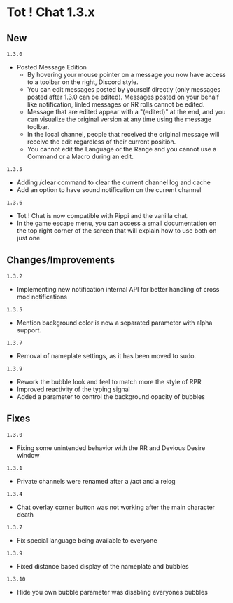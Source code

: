 # Tot ! Chat 1.3.x

## New
`1.3.0`
- Posted Message Edition
    - By hovering your mouse pointer on a message you now have access to a toolbar on the right, Discord style.
    - You can edit messages posted by yourself directly (only messages posted after 1.3.0 can be edited). Messages posted on your behalf like notification, linled messages or RR rolls cannot be edited.
    - Message that are edited appear with a "(edited)" at the end, and you can visualize the original version at any time using the message toolbar.
    - In the local channel, people that received the original message will receive the edit regardless of their current position.
    - You cannot edit the Language or the Range and you cannot use a Command or a Macro during an edit.

`1.3.5`
- Adding /clear command to clear the current channel log and cache
- Add an option to have sound notification on the current channel

`1.3.6`
- Tot ! Chat is now compatible with Pippi and the vanilla chat.
- In the game escape menu, you can access a small documentation on the top right corner of the screen that will explain how to use both on just one.

## Changes/Improvements
`1.3.2`
- Implementing new notification internal API for better handling of cross mod notifications

`1.3.5`
- Mention background color is now a separated parameter with alpha support.

`1.3.7`
- Removal of nameplate settings, as it has been moved to sudo.

`1.3.9`
- Rework the bubble look and feel to match more the style of RPR
- Improved reactivity of the typing signal
- Added a parameter to control the background opacity of bubbles

## Fixes
`1.3.0`
- Fixing some unintended behavior with the RR and Devious Desire window

`1.3.1`
- Private channels were renamed after a /act and a relog

`1.3.4`
- Chat overlay corner button was not working after the main character death

`1.3.7`
- Fix special language being available to everyone

`1.3.9`
- Fixed distance based display of the nameplate and bubbles

`1.3.10`
- Hide you own bubble parameter was disabling everyones bubbles